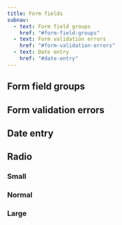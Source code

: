 ```yaml
---
title: Form fields
subnav:
  - text: Form field groups
    href: "#form-field-groups"
  - text: Form validation errors
    href: "#form-validation-errors"
  - text: Date entry
    href: "#date-entry"
---
```


## Form field groups
## Form validation errors
## Date entry

## Radio

### Small

### Normal

### Large
